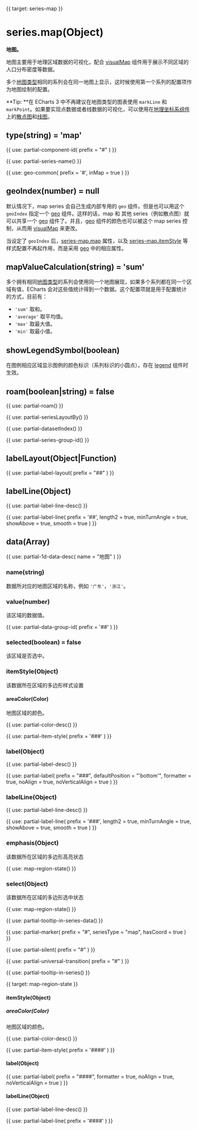 
{{ target: series-map }}

# series.map(Object)

**地图。**

地图主要用于地理区域数据的可视化，配合 [visualMap](~visualMap) 组件用于展示不同区域的人口分布密度等数据。

多个[地图类型](~series-map.map)相同的系列会在同一地图上显示，这时候使用第一个系列的配置项作为地图绘制的配置。

**Tip: **在 ECharts 3 中不再建议在地图类型的图表使用 `markLine` 和 `markPoint`。如果要实现点数据或者线数据的可视化，可以使用在[地理坐标系组件](~geo)上的[散点图](~series-scatter)和[线图](~series-lines)。

## type(string) = 'map'

{{ use: partial-component-id(
    prefix = "#"
) }}

{{ use: partial-series-name() }}

{{ use: geo-common(
    prefix = '#',
    inMap = true
) }}

## geoIndex(number) = null

默认情况下，map series 会自己生成内部专用的 `geo` 组件。但是也可以用这个 `geoIndex` 指定一个 [geo](~geo) 组件。这样的话，map 和 其他 series（例如散点图）就可以共享一个 [geo](~geo) 组件了。并且，[geo](~geo) 组件的颜色也可以被这个 map series 控制，从而用 [visualMap](~visualMap) 来更改。

当设定了 `geoIndex` 后，[series-map.map](~series-map.map) 属性，以及 [series-map.itemStyle](~series-map.itemStyle) 等样式配置不再起作用，而是采用 [geo](~geo) 中的相应属性。

## mapValueCalculation(string) = 'sum'

多个拥有相同[地图类型](~series-map.map)的系列会使用同一个地图展现，如果多个系列都在同一个区域有值，ECharts 会对这些值统计得到一个数据。这个配置项就是用于配置统计的方式，目前有：

+ `'sum'`   取和。
+ `'average'` 取平均值。
+ `'max'`   取最大值。
+ `'min'`   取最小值。

## showLegendSymbol(boolean)

在图例相应区域显示图例的颜色标识（系列标识的小圆点），存在 [legend](~legend) 组件时生效。

## roam(boolean|string) = false

{{ use: partial-roam() }}

{{ use: partial-seriesLayoutBy() }}

{{ use: partial-datasetIndex() }}

{{ use: partial-series-group-id() }}

## labelLayout(Object|Function)

{{ use: partial-label-layout(
    prefix = "##"
) }}

## labelLine(Object)

{{ use: partial-label-line-desc() }}

{{ use: partial-label-line(
    prefix = '##',
    length2 = true,
    minTurnAngle = true,
    showAbove = true,
    smooth = true
) }}

## data(Array)

{{ use: partial-1d-data-desc(
    name = "地图"
) }}

### name(string)

数据所对应的地图区域的名称，例如 `'广东'`，`'浙江'`。

### value(number)

该区域的数据值。

{{ use: partial-data-group-id(
    prefix = '##'
) }}

### selected(boolean) = false

该区域是否选中。

### itemStyle(Object)

该数据所在区域的多边形样式设置

#### areaColor(Color)

地图区域的颜色。

{{ use: partial-color-desc() }}

{{ use: partial-item-style(
    prefix = '###'
) }}

### label(Object)

{{ use: partial-label-desc() }}

{{ use: partial-label(
    prefix = "###",
    defaultPosition = "'bottom'",
    formatter = true,
    noAlign = true,
    noVerticalAlign = true
) }}

### labelLine(Object)

{{ use: partial-label-line-desc() }}

{{ use: partial-label-line(
    prefix = '###',
    length2 = true,
    minTurnAngle = true,
    showAbove = true,
    smooth = true
) }}

### emphasis(Object)

该数据所在区域的多边形高亮状态

{{ use: map-region-state() }}

### select(Object)

该数据所在区域的多边形选中状态

{{ use: map-region-state() }}

{{ use: partial-tooltip-in-series-data() }}

{{ use: partial-marker(
    prefix = "#",
    seriesType = "map",
    hasCoord = true
) }}

{{ use: partial-silent(
    prefix = "#"
) }}


{{ use: partial-universal-transition(
    prefix = "#"
) }}

{{ use: partial-tooltip-in-series() }}



{{ target: map-region-state }}

#### itemStyle(Object)

##### areaColor(Color)

地图区域的颜色。

{{ use: partial-color-desc() }}

{{ use: partial-item-style(
    prefix = '####'
) }}

#### label(Object)

{{ use: partial-label(
    prefix = "####",
    formatter = true,
    noAlign = true,
    noVerticalAlign = true
) }}

#### labelLine(Object)

{{ use: partial-label-line-desc() }}

{{ use: partial-label-line(
    prefix = '####'
) }}

